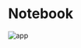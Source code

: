 # Notebook
![app](https://github.com/emirhanzeyrekk/Notebook/assets/121854589/0c2a2088-a695-4ca1-a59e-13895b6b6fa7)
